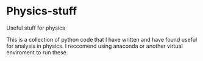 # Physics-stuff
Useful stuff for physics

This is a collection of python code that I have written and have found useful for analysis in physics. I reccomend using anaconda or another virtual enviroment to run these.

